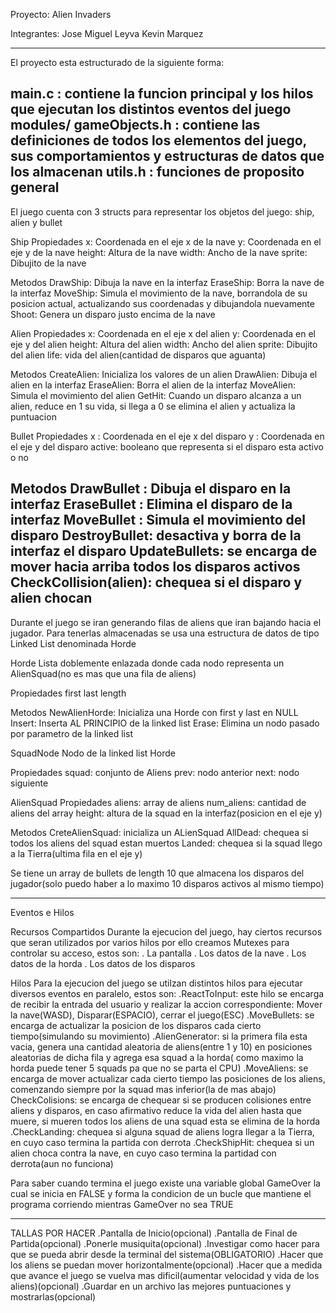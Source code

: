 Proyecto: Alien Invaders

Integrantes:
Jose Miguel Leyva
Kevin Marquez

--------------------------------------------------------------------------------------------------------------------------
El proyecto esta estructurado de la siguiente forma:

main.c : contiene la funcion principal y los hilos que ejecutan los distintos eventos del juego
modules/
gameObjects.h : contiene las definiciones de todos los elementos del juego, sus comportamientos y estructuras de datos que los almacenan
utils.h : funciones de proposito general
----------------------------------------------------------------------------------------------------------------------------
El juego cuenta con 3 structs para representar los objetos del juego: ship, alien y bullet

Ship
Propiedades
x: Coordenada en el eje x de la nave
y: Coordenada en el eje y de la nave
height: Altura de la nave
width: Ancho de la nave
sprite: Dibujito de la nave

Metodos
DrawShip: Dibuja la nave en la interfaz
EraseShip: Borra la nave de la interfaz
MoveShip: Simula el movimiento de la nave, borrandola de su posicion actual, actualizando sus coordenadas y dibujandola nuevamente
Shoot: Genera un disparo justo encima de la nave

Alien
Propiedades
x: Coordenada en el eje x del alien
y: Coordenada en el eje y del alien
height: Altura del alien
width: Ancho del alien
sprite: Dibujito del alien
life: vida del alien(cantidad de disparos que aguanta)

Metodos
CreateAlien: Inicializa los valores de un alien
DrawAlien: Dibuja el alien en la interfaz
EraseAlien: Borra el alien de la interfaz
MoveAlien: Simula el movimiento del alien
GetHit: Cuando un disparo alcanza a un alien, reduce en 1 su vida, si llega a 0 se elimina el alien y actualiza la puntuacion

Bullet
Propiedades 
x :  Coordenada en el eje x del disparo
y :  Coordenada en el eje y del disparo
active: booleano que representa si el disparo esta activo o no

Metodos
DrawBullet : Dibuja el disparo en la interfaz
EraseBullet : Elimina el disparo de la interfaz
MoveBullet : Simula el movimiento del disparo
DestroyBullet: desactiva y borra de la interfaz el disparo
UpdateBullets: se encarga de mover hacia arriba todos los disparos activos
CheckCollision(alien): chequea si el disparo y alien chocan
-----------------------------------------------------------------------------------------------------
Durante el juego se iran generando filas de aliens que iran bajando hacia el jugador. Para tenerlas almacenadas se usa una estructura de datos de tipo Linked List denominada Horde

Horde
Lista doblemente enlazada donde cada nodo representa un AlienSquad(no es mas que una fila de aliens)

Propiedades
first
last
length

Metodos
NewAlienHorde: Inicializa una Horde con first y last en NULL
Insert: Inserta AL PRINCIPIO de la linked list
Erase: Elimina un nodo pasado por parametro de la linked list

SquadNode
Nodo de la linked list Horde

Propiedades
squad: conjunto de Aliens
prev: nodo anterior
next: nodo siguiente

AlienSquad
Propiedades
aliens: array de aliens
num_aliens: cantidad de aliens del array
height: altura de la squad en la interfaz(posicion en el eje y)

Metodos
CreteAlienSquad: inicializa un ALienSquad 
AllDead: chequea si todos los aliens del squad estan muertos
Landed: chequea si la squad llego a la Tierra(ultima fila en el eje y)

Se tiene un array de bullets de length 10 que almacena los disparos del jugador(solo puedo haber a lo maximo 10 disparos activos al mismo tiempo)

------------------------------------------------------------------------------------------------------------------------------------------------------------------------

Eventos e Hilos

Recursos Compartidos
Durante la ejecucion del juego, hay ciertos recursos que seran utilizados por varios hilos por ello creamos Mutexes para controlar su acceso, estos son:
. La pantalla
. Los datos de la nave
. Los datos de la horda
. Los datos de los disparos

Hilos
Para la ejecucion del juego se utilzan distintos hilos para ejecutar diversos eventos en paralelo, estos son:
.ReactToInput: este hilo se encarga de recibir la entrada del usuario y realizar la accion correspondiente: Mover la nave(WASD), Disparar(ESPACIO), cerrar el juego(ESC)
.MoveBullets: se encarga de actualizar la posicion de los disparos cada cierto tiempo(simulando su movimiento)
.AlienGenerator: si la primera fila esta vacia, genera una cantidad aleatoria de aliens(entre 1 y 10) en posiciones aleatorias de dicha fila y agrega esa squad a la horda( como maximo
la horda puede tener 5 squads pa que no se parta el CPU)
.MoveAliens: se encarga de mover actualizar cada cierto tiempo las posiciones de los aliens, comenzando siempre por la squad mas inferior(la de mas abajo)
CheckColisions: se encarga de chequear si se producen colisiones entre aliens y disparos, en caso afirmativo reduce la vida del alien hasta que muere, si mueren todos los aliens de una squad esta se elimina de la horda
.CheckLanding: chequea si alguna squad de aliens logra llegar a la Tierra, en cuyo caso termina la partida con derrota
.CheckShipHit: chequea si un alien choca contra la nave, en cuyo caso termina la partidad con derrota(aun no funciona)

Para saber cuando termina el juego existe una variable global GameOver la cual se inicia en FALSE y forma la condicion de un bucle que mantiene el programa corriendo mientras GameOver no sea TRUE 

--------------------------------------------------------------------------------------------------------------------------------------------------------------------------------
TALLAS POR HACER
.Pantalla de Inicio(opcional)
.Pantalla de Final de Partida(opcional)
.Ponerle musiquita(opcional)
.Investigar como hacer para que se pueda abrir desde la terminal del sistema(OBLIGATORIO)
.Hacer que los aliens se puedan mover horizontalmente(opcional)
.Hacer que a medida que avance el juego se vuelva mas dificil(aumentar velocidad y vida de los aliens)(opcional)
.Guardar en un archivo las mejores puntuaciones y mostrarlas(opcional)
